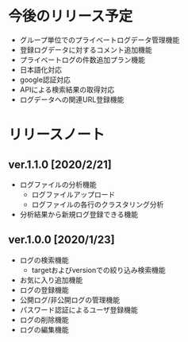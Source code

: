 # 今後のリリース予定

- グループ単位でのプライベートログデータ管理機能
- 登録ログデータに対するコメント追加機能
- プライベートログの件数追加プラン機能
- 日本語化対応
- google認証対応
- APIによる検索結果の取得対応
- ログデータへの関連URL登録機能

# リリースノート

## ver.1.1.0 [2020/2/21]

- ログファイルの分析機能
    - ログファイルアップロード
    - ログファイルの各行のクラスタリング分析
- 分析結果から新規ログ登録できる機能

## ver.1.0.0 [2020/1/23]

- ログの検索機能
    - targetおよびversionでの絞り込み検索機能
- お気に入り追加機能
- ログの登録機能
- 公開ログ/非公開ログの管理機能
- パスワード認証によるユーザ登録機能
- ログの削除機能
- ログの編集機能
